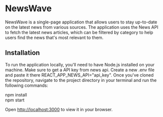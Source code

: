 # NewsWave

NewsWave is a single-page application that allows users to stay up-to-date on the latest news from various sources. The application uses the News API to fetch the latest news articles, which can be filtered by category to help users find the news that's most relevant to them.

## Installation

To run the application locally, you'll need to have Node.js installed on your machine. Make sure to get a API key from news api. Create a new .env file and paste it there REACT_APP_NEWS_API="api_key". Once you've cloned the repository, navigate to the project directory in your terminal and run the following commands:

npm install\
npm start

Open [http://localhost:3000](http://localhost:3000) to view it in your browser.
